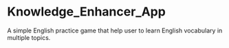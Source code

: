 # Knowledge_Enhancer_App

A simple English practice game that help user to learn English vocabulary in multiple topics.
